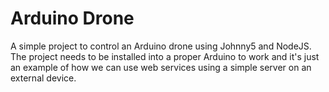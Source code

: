 # Arduino Drone

A simple project to control an Arduino drone using Johnny5 and NodeJS. The project needs to be installed into a proper Arduino to work and it's just an example of how we can use web services using a simple server on an external device.
